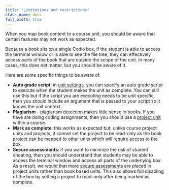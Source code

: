```yaml
---
title: "Limitations and restrictions"
class_name: docs
full_width: true
---
```


When you map book content to a course unit, you should be aware that certain features may not work as expected.

Because a book sits on a single Codio box, if the student is able to access the terminal window or is able to see the file tree, they can effectively access parts of the book that are outside the scope of the unit. In many cases, this does not matter, but you should be aware of it.

Here are some specific things to be aware of.

- **Auto grade script**: in [unit settings](/docs/classes/unitmanagement/settings#autograde), you can specify an auto grade script to execute when the student makes the unit as complete. You can still use this but if the script you are executing needs to be unit specific, then you should include an argument that is passed to your script so it knows the unit context.
- **Plagiarism** - plagiarism detection makes little sense in books. If you have are doing coding assignments, then you should use a [project unit](IAN) within a course.
- **Mark as complete**: this works as expected but, unlike course project units and projects, it cannot set the project to be read-only as the book project can be mapped to other units which will require access to the box.
- **Secure assessments**: if you want to minimize the risk of student cheating, then you should understand that students may be able to access the terminal window and access all parts of the underlying box. As a result, we would that more [secure assessments](IAN) are placed in project units rather than book based units. This also allows full disabling of the box by setting a project to read-only after being marked as complete.

